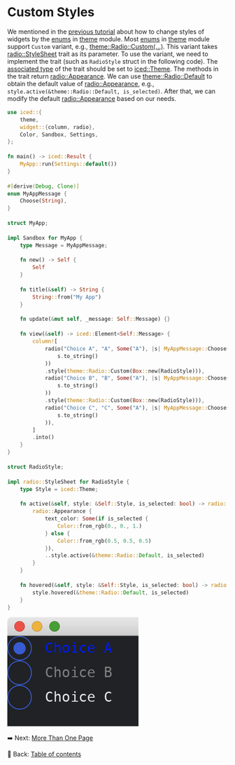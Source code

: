 # Custom Styles

We mentioned in the [previous tutorial](./changing_styles.md) about how to change styles of widgets by the [enums](https://doc.rust-lang.org/std/keyword.enum.html) in [theme](https://docs.rs/iced/0.12.1/iced/theme/index.html) module.
Most [enums](https://doc.rust-lang.org/std/keyword.enum.html) in [theme](https://docs.rs/iced/0.12.1/iced/theme/index.html) module support `Custom` variant, e.g., [theme::Radio::Custom(...)](https://docs.rs/iced/0.12.1/iced/theme/enum.Radio.html#variant.Custom).
This variant takes [radio::StyleSheet](https://docs.rs/iced/0.12.1/iced/widget/radio/trait.StyleSheet.html) trait as its parameter.
To use the variant, we need to implement the trait (such as `RadioStyle` struct in the following code).
The [associated type](https://doc.rust-lang.org/stable/book/ch19-03-advanced-traits.html#specifying-placeholder-types-in-trait-definitions-with-associated-types) of the trait should be set to [iced::Theme](https://docs.rs/iced/0.12.1/iced/enum.Theme.html).
The methods in the trait return [radio::Appearance](https://docs.rs/iced/0.12.1/iced/widget/radio/struct.Appearance.html).
We can use [theme::Radio::Default](https://docs.rs/iced/0.12.1/iced/theme/enum.Radio.html#variant.Default) to obtain the default value of [radio::Appearance](https://docs.rs/iced/0.12.1/iced/widget/radio/struct.Appearance.html), e.g., `style.active(&theme::Radio::Default, is_selected)`.
After that, we can modify the default [radio::Appearance](https://docs.rs/iced/0.12.1/iced/widget/radio/struct.Appearance.html) based on our needs.

```rust
use iced::{
    theme,
    widget::{column, radio},
    Color, Sandbox, Settings,
};

fn main() -> iced::Result {
    MyApp::run(Settings::default())
}

#[derive(Debug, Clone)]
enum MyAppMessage {
    Choose(String),
}

struct MyApp;

impl Sandbox for MyApp {
    type Message = MyAppMessage;

    fn new() -> Self {
        Self
    }

    fn title(&self) -> String {
        String::from("My App")
    }

    fn update(&mut self, _message: Self::Message) {}

    fn view(&self) -> iced::Element<Self::Message> {
        column![
            radio("Choice A", "A", Some("A"), |s| MyAppMessage::Choose(
                s.to_string()
            ))
            .style(theme::Radio::Custom(Box::new(RadioStyle))),
            radio("Choice B", "B", Some("A"), |s| MyAppMessage::Choose(
                s.to_string()
            ))
            .style(theme::Radio::Custom(Box::new(RadioStyle))),
            radio("Choice C", "C", Some("A"), |s| MyAppMessage::Choose(
                s.to_string()
            )),
        ]
        .into()
    }
}

struct RadioStyle;

impl radio::StyleSheet for RadioStyle {
    type Style = iced::Theme;

    fn active(&self, style: &Self::Style, is_selected: bool) -> radio::Appearance {
        radio::Appearance {
            text_color: Some(if is_selected {
                Color::from_rgb(0., 0., 1.)
            } else {
                Color::from_rgb(0.5, 0.5, 0.5)
            }),
            ..style.active(&theme::Radio::Default, is_selected)
        }
    }

    fn hovered(&self, style: &Self::Style, is_selected: bool) -> radio::Appearance {
        style.hovered(&theme::Radio::Default, is_selected)
    }
}
```

![Custom styles](./pic/custom_styles.png)

:arrow_right:  Next: [More Than One Page](./more_than_one_page.md)

:blue_book: Back: [Table of contents](./../README.md)
